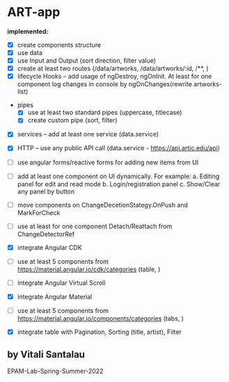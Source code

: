 # ART-app

**implemented:**
- [X] create components structure
- [X] use data 
- [X] use Input and Output (sort direction, filter value)
- [X] create at least two routes (/data/artworks, /data/artworks/:id, /**, )
- [X] lifecycle Hooks – add usage of ngDestroy, ngOnInit. At least for one component log changes in console by ngOnChanges(rewrite artworks-list)
- pipes
  - [X] use at least two standard pipes (uppercase, titlecase)
  - [X] create custom pipe (sort, filter)
- [X] services – add at least one service (data.service)
- [X] HTTP – use any public API call (data.service - https://api.artic.edu/api)
- [ ] use angular forms/reactive forms for adding new items from UI
- [ ] add at least one component on UI dynamically. For example:
    a.	Editing panel for edit and read mode
    b.	Login/registration panel
    c.	Show/Clear any panel by button
- [ ] move components on ChangeDecetionStategy.OnPush and MarkForCheck
- [ ] use at least for one component Detach/Reattach from ChangeDetectorRef
- [X] integrate Angular CDK
- [ ] use at least 5 components from https://material.angular.io/cdk/categories (table, )
- [ ] integrate Angular Virtual Scroll
- [X] integrate Angular Material
- [ ] use at least 5 components from https://material.angular.io/components/categories (tabs, )
- [X] integrate table with Pagination, Sorting (title, artist), Filter



## by Vitali Santalau

EPAM-Lab-Spring-Summer-2022
